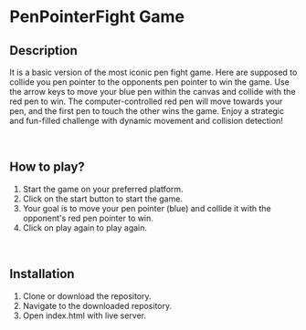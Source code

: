 # **PenPointerFight Game** 

## **Description**
It is a basic version of the most iconic pen fight game. Here are supposed to collide you pen pointer to the opponents pen pointer to win the game.
Use the arrow keys to move your blue pen within the canvas and collide with the red pen to win. The computer-controlled red pen will move towards your pen, and the first pen to touch the other wins the game. Enjoy a strategic and fun-filled challenge with dynamic movement and collision detection!


<br>

## **How to play?**

1. Start the game on your preferred platform.
2. Click on the start button to start the game.
3. Your goal is to move your pen pointer (blue) and collide it with the opponent's red pen pointer to win.
4. Click on play again to play again.
   
<br>

## **Installation**
1. Clone or download the repository.
2. Navigate to the downloaded repository. 
3. Open index.html with live server.


